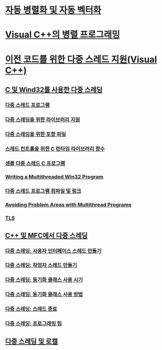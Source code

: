 # [자동 병렬화 및 자동 벡터화](auto-parallelization-and-auto-vectorization.md)
# [Visual C++의 병렬 프로그래밍](parallel-programming-in-visual-cpp.md)
# [이전 코드를 위한 다중 스레드 지원(Visual C++)](multithreading-support-for-older-code-visual-cpp.md)
## [C 및 Wind32를 사용한 다중 스레딩](multithreading-with-c-and-win32.md)
### [다중 스레드 프로그램](multithread-programs.md)
### [다중 스레딩을 위한 라이브러리 지원](library-support-for-multithreading.md)
### [다중 스레딩을 위한 포함 파일](include-files-for-multithreading.md)
### [스레드 컨트롤을 위한 C 런타임 라이브러리 함수](c-run-time-library-functions-for-thread-control.md)
### [샘플 다중 스레드 C 프로그램](sample-multithread-c-program.md)
### [Writing a Multithreaded Win32 Program](TocOutOfQuery)
### [다중 스레드 프로그램 컴파일 및 링크](compiling-and-linking-multithread-programs.md)
### [Avoiding Problem Areas with Multithread Programs](TocOutOfQuery)
### [TLS](thread-local-storage-tls.md)
## [C++ 및 MFC에서 다중 스레딩](multithreading-with-cpp-and-mfc.md)
### [다중 스레딩: 사용자 인터페이스 스레드 만들기](multithreading-creating-user-interface-threads.md)
### [다중 스레딩: 작업자 스레드 만들기](multithreading-creating-worker-threads.md)
### [다중 스레딩: 동기화 클래스 사용 시기](multithreading-when-to-use-the-synchronization-classes.md)
### [다중 스레딩: 동기화 클래스 사용 방법](multithreading-how-to-use-the-synchronization-classes.md)
### [다중 스레딩: 스레드 종료](multithreading-terminating-threads.md)
### [다중 스레딩: 프로그래밍 팁](multithreading-programming-tips.md)
## [다중 스레딩 및 로캘](multithreading-and-locales.md)
